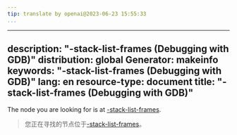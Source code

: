 ```yaml
---
tip: translate by openai@2023-06-23 15:55:33
...
```

---
description: "-stack-list-frames (Debugging with GDB)"
distribution: global
Generator: makeinfo
keywords: "-stack-list-frames (Debugging with GDB)"
lang: en
resource-type: document
title: "-stack-list-frames (Debugging with GDB)"
---

The node you are looking for is at [-stack-list-frames](GDB_002fMI-Stack-Manipulation.html#g_t_002dstack_002dlist_002dframes).

> 您正在寻找的节点位于[-stack-list-frames](GDB_002fMI-Stack-Manipulation.html#g_t_002dstack_002dlist_002dframes)。
